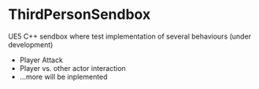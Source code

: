 # ThirdPersonSendbox
 UE5 C++ sendbox where test implementation of several behaviours (under development)

 - Player Attack
 - Player vs. other actor interaction
 - ...more will be inplemented
